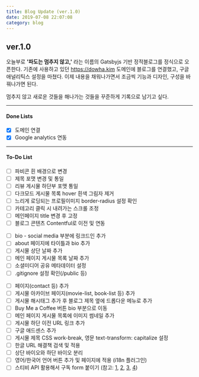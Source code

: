 ```yaml
---
title: Blog Update (ver.1.0)
date: 2019-07-08 22:07:08
category: blog
---
```


## ver.1.0

오늘부로 **'파도는 멈추지 않고,'** 라는 이름의 Gatsbyjs 기반 정적블로그를 정식으로 오픈한다. 기존에 사용하고 있던 https://dowha.kim 도메인에 블로그를 연결했고, 구글 애널리틱스 설정을 마쳤다. 이제 내용을 채워나가면서 조금씩 기능과 디자인, 구성을 바꿔나가면 된다.

멈추지 않고 새로운 것들을 해나가는 것들을 꾸준하게 기록으로 남기고 싶다.

---

#### Done Lists

- [x] 도메인 연결
- [x] Google analytics 연동

---

#### To-Do List

- [ ] 파비콘 흰 배경으로 변경
- [ ] 제목 포맷 변경 및 통일
- [ ] 리뷰 게시물 하단부 포맷 통일
- [ ] 다크모드 게시물 목록 hover 흰색 그림자 제거
- [ ] 느리게 로딩되는 프로필이미지 border-radius 설정 확인
- [ ] 카테고리 클릭 시 내려가는 스크롤 조정
- [ ] 메인페이지 title 변경 후 고정
- [ ] 블로그 콘텐츠 Contentful로 이전 및 연동

* [ ] bio - social media 부분에 링크드인 추가
* [ ] about 페이지에 타이틀과 bio 추가
* [ ] 게시물 상단 날짜 추가
* [ ] 메인 페이지 게시물 목록 날짜 추가
* [ ] 소셜미디어 공유 메타데이터 설정
* [ ] .gitignore 설정 확인(/public 등)

- [ ] 페이지(contact 등) 추가
- [ ] 게시물 아카이브 페이지(movie-list, book-list 등) 추가
- [ ] 게시물 해시태그 추가 후 블로그 제목 옆에 드롭다운 메뉴로 추가
- [ ] Buy Me a Coffee 버튼 bio 부분으로 이동
- [ ] 메인 페이지 게시물 목록에 이미지 썸네일 추가
- [ ] 게시물 하단 이전 URL 링크 추가
- [ ] 구글 애드센스 추가
- [ ] 게시물 제목 CSS work-break, 영문 text-transform: capitalize 설정
- [ ] 한글 URL 해결책 검색 및 적용
- [ ] 상단 바이오와 하단 바이오 분리
- [ ] 영어/한국어 언어 버튼 추가 및 페이지에 적용 (i18n 플러그인)
- [ ] 스티비 API 활용해서 구독 form 붙이기 (참고: [1](https://github.com/revolunet/react-mailchimp-subscribe/blob/master/src/index.js), [2](https://www.npmjs.com/package/gatsby-plugin-mailchimp), [3](https://www.netlify.com/docs/form-handling/), [4](https://help.stibee.com/ko/articles/1040878-api))
